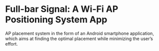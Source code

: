 # Full-bar Signal: A Wi-Fi AP Positioning System App
AP placement system in the form of an Android smartphone application, which aims at finding the optimal placement while minimizing the user’s effort.
